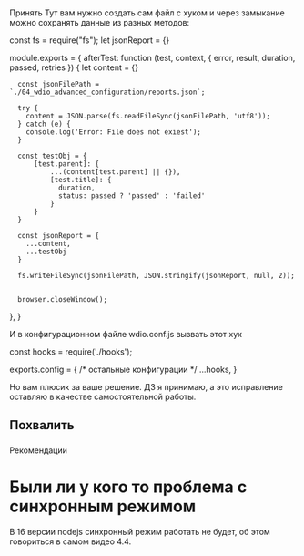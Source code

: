 ###
Принять
Тут вам нужно создать сам файл с хуком и через замыкание можно сохранять данные из разных методов:

const fs = require("fs");
let jsonReport = {}

module.exports = {
  afterTest: function (test, context, { error, result, duration, passed, retries }) {
      let content = {}

      const jsonFilePath = `./04_wdio_advanced_configuration/reports.json`;

      try {
        content = JSON.parse(fs.readFileSync(jsonFilePath, 'utf8'));
      } catch (e) {
        console.log('Error: File does not exiest');
      }

      const testObj = {
          [test.parent]: {
              ...(content[test.parent] || {}),
              [test.title]: {
                duration,
                status: passed ? 'passed' : 'failed'
              }
          }
      }

      const jsonReport = {
        ...content,
        ...testObj
      }

      fs.writeFileSync(jsonFilePath, JSON.stringify(jsonReport, null, 2));


      browser.closeWindow();
  },
}

И в конфигурационном файле wdio.conf.js вызвать этот хук

const hooks = require('./hooks');

exports.config = {
    /* остальные конфигурации */
    ...hooks,
}


Но вам плюсик за ваше решение. ДЗ я принимаю, а это исправление оставляю в качестве самостоятельной работы.

###
Похвалить
---


###
Рекомендации



# Были ли у кого то проблема с синхронным режимом
В 16 версии nodejs синхронный режим работать не будет, об этом говориться в самом видео 4.4.
